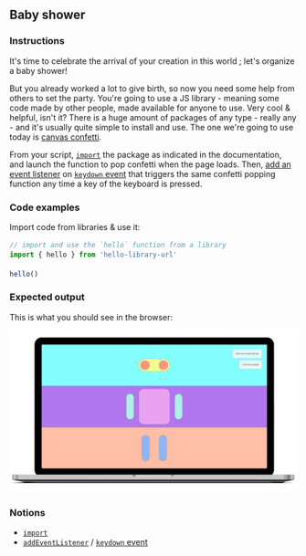 ## Baby shower

### Instructions

It's time to celebrate the arrival of your creation in this world ; let's organize a baby shower!

But you already worked a lot to give birth, so now you need some help from others to set the party.
You're going to use a JS library - meaning some code made by other people, made available for anyone to use. Very cool & helpful, isn't it?
There is a huge amount of packages of any type - really any - and it's usually quite simple to install and use.
The one we're going to use today is [canvas confetti][0].

From your script, [`import`][1] the package as indicated in the documentation, and launch the function to pop confetti when the page loads.
Then, [add an event listener][2] on [`keydown` event][3] that triggers the same confetti popping function any time a key of the keyboard is pressed.

### Code examples

Import code from libraries & use it:

```js
// import and use the `hello` function from a library
import { hello } from 'hello-library-url'

hello()
```

### Expected output

This is what you should see in the browser:

![](https://raw.githubusercontent.com/01-edu/public/master/subjects/baby-shower/baby-shower.gif)

### Notions

- [`import`][1]
- [`addEventListener`][2] / [`keydown` event][3]

[0]: https://www.skypack.dev/view/canvas-confetti
[1]: https://developer.mozilla.org/en-US/docs/Web/JavaScript/Reference/Statements/import
[2]: https://developer.mozilla.org/en-US/docs/Web/API/EventTarget/addEventListener
[3]: https://developer.mozilla.org/en-US/docs/Web/API/Element/keydown_event#javascript
